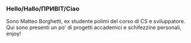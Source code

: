### Hello/Hallo/ПРИВІТ/Ciao

Sono Matteo Borghetti, ex studente polimi del corso di CS e sviluppatore.\
Qui sono presenti un po' di progetti accademici e schifezzine personali, enjoy!




